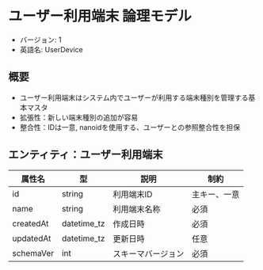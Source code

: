 # ユーザー利用端末 論理モデル

- バージョン: 1
- 英語名: UserDevice

## 概要

- ユーザー利用端末はシステム内でユーザーが利用する端末種別を管理する基本マスタ
- 拡張性：新しい端末種別の追加が容易
- 整合性：IDは一意, nanoidを使用する、ユーザーとの参照整合性を担保

## エンティティ：ユーザー利用端末

| 属性名    | 型          | 説明               | 制約         |
| --------- | ----------- | ------------------ | ------------ |
| id        | string      | 利用端末ID         | 主キー、一意 |
| name      | string      | 利用端末名称       | 必須         |
| createdAt | datetime_tz | 作成日時           | 必須         |
| updatedAt | datetime_tz | 更新日時           | 任意         |
| schemaVer | int         | スキーマバージョン | 必須         |
